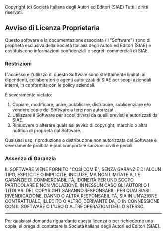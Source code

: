 Copyright (c) Società Italiana degli Autori ed Editori (SIAE)
Tutti i diritti riservati.

## Avviso di Licenza Proprietaria

Questo software e la documentazione associata (il "Software") sono di proprietà esclusiva della Società Italiana degli Autori ed Editori (SIAE) e costituiscono informazioni confidenziali e segreti commerciali di SIAE.

### Restrizioni

L'accesso e l'utilizzo di questo Software sono strettamente limitati ai dipendenti, collaboratori e agenti autorizzati di SIAE per scopi aziendali interni, in conformità con le policy aziendali.

È severamente vietato:
1.  Copiare, modificare, unire, pubblicare, distribuire, sublicenziare e/o vendere copie del Software a terzi non autorizzati.
2.  Utilizzare il Software per scopi diversi da quelli previsti e autorizzati da SIAE.
3.  Rimuovere o alterare qualsiasi avviso di copyright, marchio o altra notifica di proprietà dal Software.

Qualsiasi uso, riproduzione o distribuzione non autorizzata del Software è severamente proibita e può comportare sanzioni civili e penali.

### Assenza di Garanzia

IL SOFTWARE VIENE FORNITO "COSÌ COM'È", SENZA GARANZIE DI ALCUN TIPO, ESPLICITE O IMPLICITE, INCLUSE, MA NON LIMITATE A, LE GARANZIE DI COMMERCIABILITÀ, IDONEITÀ PER UNO SCOPO PARTICOLARE E NON VIOLAZIONE. IN NESSUN CASO GLI AUTORI O I TITOLARI DEL COPYRIGHT SARANNO RESPONSABILI PER QUALSIASI RIVENDICAZIONE, DANNO O ALTRA RESPONSABILITÀ, SIA IN UN'AZIONE CONTRATTUALE, ILLECITO O ALTRO, DERIVANTE DA, O IN CONNESSIONE CON IL SOFTWARE O L'USO O ALTRE OPERAZIONI DELLO STESSO.

---

Per qualsiasi domanda riguardante questa licenza o per richiederne una copia, si prega di contattare la Società Italiana degli Autori ed Editori (SIAE).